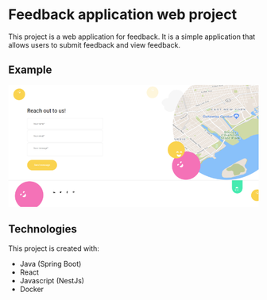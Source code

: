 # Feedback application web project

This project is a web application for feedback. It is a simple application that allows users to submit feedback and view feedback.


## Example

<img src="./frontend/public/desktop.png" alt="Desktop frontend layout image example"/>



## Technologies

This project is created with:
 - Java (Spring Boot)
 - React
 - Javascript (NestJs)
 - Docker

